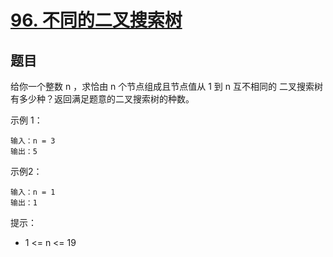 # [96. 不同的二叉搜索树](https://leetcode-cn.com/problems/unique-binary-search-trees/)


## 题目

给你一个整数 n ，求恰由 n 个节点组成且节点值从 1 到 n 互不相同的 二叉搜索树 有多少种？返回满足题意的二叉搜索树的种数。

示例 1：

 
```
输入：n = 3
输出：5

```

示例2：
 
```
输入：n = 1
输出：1

```

提示：

- 1 <= n <= 19
